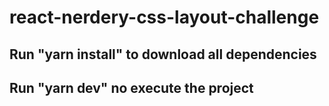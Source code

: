 # react-nerdery-css-layout-challenge

## Run "yarn install" to download all dependencies

## Run "yarn dev" no execute the project
